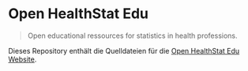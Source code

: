 # Open HealthStat Edu

> Open educational ressources for statistics in health professions.

Dieses Repository enthält die Quelldateien für die [Open HealthStat Edu Website](https://pateibe.github.io/open-healthstat-edu).
